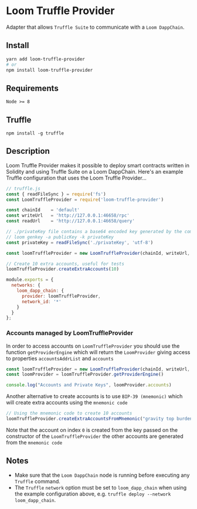 # Loom Truffle Provider

Adapter that allows `Truffle Suite` to communicate with a `Loom DappChain`.

## Install

```bash
yarn add loom-truffle-provider
# or
npm install loom-truffle-provider
```

## Requirements

```
Node >= 8
```

## Truffle

```
npm install -g truffle
```

## Description

Loom Truffle Provider makes it possible to deploy smart contracts written in Solidity and using Truffle Suite on a Loom
DappChain. Here's an example Truffle configuration that uses the Loom Truffle Provider...

```javascript
// truffle.js
const { readFileSync } = require('fs')
const LoomTruffleProvider = require('loom-truffle-provider')

const chainId    = 'default'
const writeUrl   = 'http://127.0.0.1:46658/rpc'
const readUrl    = 'http://127.0.0.1:46658/query'

// ./privateKey file contains a base64 encoded key generated by the command:
// loom genkey -a publicKey -k privateKey
const privateKey = readFileSync('./privateKey', 'utf-8')

const loomTruffleProvider = new LoomTruffleProvider(chainId, writeUrl, readUrl, privateKey)

// Create 10 extra accounts, useful for tests
loomTruffleProvider.createExtraAccounts(10)

module.exports = {
  networks: {
    loom_dapp_chain: {
      provider: loomTruffleProvider,
      network_id: '*'
    }
  }
};
```

### Accounts managed by LoomTruffleProvider

In order to access accounts on `LoomTruffleProvider` you should use the function `getProviderEngine` which will return the `LoomProvider` giving access to properties `accountsAddrList` and `accounts`

```Javascript
const loomTruffleProvider = new LoomTruffleProvider(chainId, writeUrl, readUrl, privateKey)
const loomProvider = loomTruffleProvider.getProviderEngine()

console.log("Accounts and Private Keys", loomProvider.accounts)
```

Another alternative to create accounts is to use `BIP-39 (mnemonic)` which will create extra accounts using the `mnemonic code`

```Javascript
// Using the mnemonic code to create 10 accounts
loomTruffleProvider.createExtraAccountsFromMnemonic("gravity top burden ship student car spell purchase hundred improve check genre", 10)
```

Note that the account on index `0` is created from the key passed on the constructor of the `LoomTruffleProvider` the other accounts are generated from the `mnemonic code`

## Notes

* Make sure that the `Loom DappChain` node is running before executing any `Truffle` command.
* The `Truffle` `network` option must be set to `loom_dapp_chain` when using the example configuration above, e.g. `truffle deploy --network loom_dapp_chain`.
